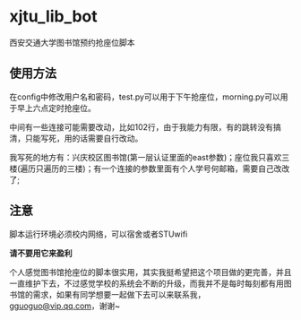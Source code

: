 # xjtu_lib_bot
西安交通大学图书馆预约抢座位脚本

## 使用方法
在config中修改用户名和密码，test.py可以用于下午抢座位，morning.py可以用于早上六点定时抢座位。

中间有一些连接可能需要改动，比如102行，由于我能力有限，有的跳转没有搞清，只能写死，用的话需要自行改动。


我写死的地方有：兴庆校区图书馆(第一层认证里面的east参数)；座位我只喜欢三楼(遍历只遍历的三楼)；有一个连接的参数里面有个人学号何邮箱，需要自己改改了;

## 注意

脚本运行环境必须校内网络，可以宿舍或者STUwifi


**请不要用它来盈利**

个人感觉图书馆抢座位的脚本很实用，其实我挺希望把这个项目做的更完善，并且一直维护下去，不过感觉学校的系统会不断的升级，而我并不是每时每刻都有用图书馆的需求，如果有同学想要一起做下去可以来联系我，gguoguo@vip.qq.com，谢谢~
